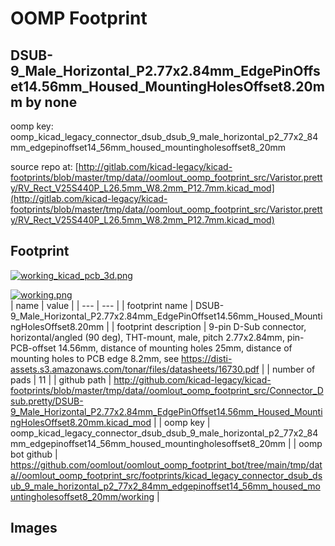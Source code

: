 # OOMP Footprint  
## DSUB-9_Male_Horizontal_P2.77x2.84mm_EdgePinOffset14.56mm_Housed_MountingHolesOffset8.20mm  by none  
  
oomp key: oomp_kicad_legacy_connector_dsub_dsub_9_male_horizontal_p2_77x2_84mm_edgepinoffset14_56mm_housed_mountingholesoffset8_20mm  
  
source repo at: [http://gitlab.com/kicad-legacy/kicad-footprints/blob/master/tmp/data//oomlout_oomp_footprint_src/Varistor.pretty/RV_Rect_V25S440P_L26.5mm_W8.2mm_P12.7mm.kicad_mod](http://gitlab.com/kicad-legacy/kicad-footprints/blob/master/tmp/data//oomlout_oomp_footprint_src/Varistor.pretty/RV_Rect_V25S440P_L26.5mm_W8.2mm_P12.7mm.kicad_mod)  
## Footprint  
  
[![working_kicad_pcb_3d.png](working_kicad_pcb_3d_600.png)](working_kicad_pcb_3d.png)  
  
[![working.png](working_600.png)](working.png)  
| name | value | 
| --- | --- | 
| footprint name | DSUB-9_Male_Horizontal_P2.77x2.84mm_EdgePinOffset14.56mm_Housed_MountingHolesOffset8.20mm | 
| footprint description | 9-pin D-Sub connector, horizontal/angled (90 deg), THT-mount, male, pitch 2.77x2.84mm, pin-PCB-offset 14.56mm, distance of mounting holes 25mm, distance of mounting holes to PCB edge 8.2mm, see https://disti-assets.s3.amazonaws.com/tonar/files/datasheets/16730.pdf | 
| number of pads | 11 | 
| github path | http://github.com/kicad-legacy/kicad-footprints/blob/master/tmp/data//oomlout_oomp_footprint_src/Connector_Dsub.pretty/DSUB-9_Male_Horizontal_P2.77x2.84mm_EdgePinOffset14.56mm_Housed_MountingHolesOffset8.20mm.kicad_mod | 
| oomp key | oomp_kicad_legacy_connector_dsub_dsub_9_male_horizontal_p2_77x2_84mm_edgepinoffset14_56mm_housed_mountingholesoffset8_20mm | 
| oomp bot github | https://github.com/oomlout/oomlout_oomp_footprint_bot/tree/main/tmp/data//oomlout_oomp_footprint_src/footprints/kicad_legacy_connector_dsub_dsub_9_male_horizontal_p2_77x2_84mm_edgepinoffset14_56mm_housed_mountingholesoffset8_20mm/working | 
## Images  
